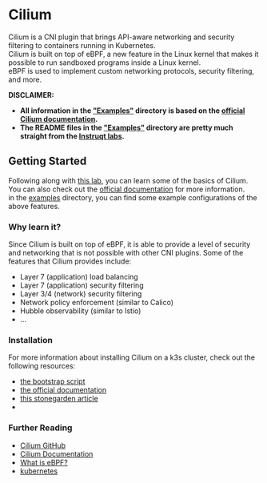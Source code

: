 # Cilium
Cilium is a CNI plugin that brings API-aware networking and security filtering to containers running in Kubernetes.  
Cilium is built on top of eBPF, a new feature in the Linux kernel that makes it possible to run sandboxed programs inside a Linux kernel.  
eBPF is used to implement custom networking protocols, security filtering, and more.

**DISCLAIMER:**  
- **All information in the ["Examples"](./examples/) directory is based on the [official Cilium documentation](https://docs.cilium.io/en/stable/).**  
- **The README files in the ["Examples"](./examples/) directory are pretty much straight from the [Instruqt labs](https://isovalent.com/labs/getting-started-with-cilium/).**

## Getting Started
Following along with [this lab](https://isovalent.com/labs/getting-started-with-cilium/), you can learn some of the basics of Cilium.  
You can also check out the [official documentation](https://docs.cilium.io/en/stable/) for more information.  
in the [examples](./examples/) directory, you can find some example configurations of the above features.

### Why learn it?
Since Cilium is built on top of eBPF, it is able to provide a level of security and networking that is not possible with other CNI plugins.
Some of the features that Cilium provides include:
- Layer 7 (application) load balancing
- Layer 7 (application) security filtering
- Layer 3/4 (network) security filtering
- Network policy enforcement (similar to Calico)
- Hubble observability (similar to Istio)
- ...



### Installation
For more information about installing Cilium on a k3s cluster, check out the following resources:
- [the bootstrap script](../scripts/bootstrap.sh)
- [the official documentation](https://docs.cilium.io/en/stable/gettingstarted/k3s/)
- [this stonegarden article](https://blog.stonegarden.dev/articles/2024/02/bootstrapping-k3s-with-cilium/)
- 

### Further Reading
- [Cilium GitHub](https://github.com/cilium/cilium)
- [Cilium Documentation](https://docs.cilium.io/en/stable/)
- [What is eBPF?](https://ebpf.io/)
- [kubernetes](https://kubernetes.io/)